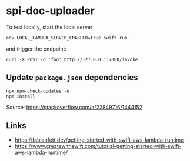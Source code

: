 # spi-doc-uploader

To test locally, start the local server

```
env LOCAL_LAMBDA_SERVER_ENABLED=true swift run
```

and trigger the endpoint:

```
curl -X POST -d 'foo' http://127.0.0.1:7000/invoke
```

## Update `package.json` dependencies

```
npx npm-check-updates -u
npm install
```

Source: https://stackoverflow.com/a/22849716/1444152

## Links

- https://fabianfett.dev/getting-started-with-swift-aws-lambda-runtime
- https://www.createwithswift.com/tutorial-getting-started-with-swift-aws-lambda-runtime/

